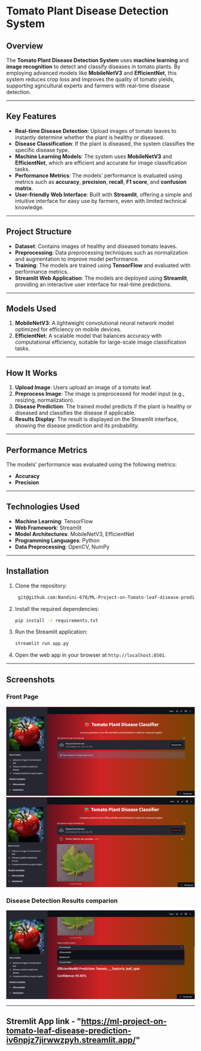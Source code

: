 
# Tomato Plant Disease Detection System

## Overview

The **Tomato Plant Disease Detection System** uses **machine learning** and **image recognition** to detect and classify diseases in tomato plants. By employing advanced models like **MobileNetV3** and **EfficientNet**, this system reduces crop loss and improves the quality of tomato yields, supporting agricultural experts and farmers with real-time disease detection.

---

## Key Features

- **Real-time Disease Detection**: Upload images of tomato leaves to instantly determine whether the plant is healthy or diseased.
- **Disease Classification**: If the plant is diseased, the system classifies the specific disease type.
- **Machine Learning Models**: The system uses **MobileNetV3** and **EfficientNet**, which are efficient and accurate for image classification tasks.
- **Performance Metrics**: The models' performance is evaluated using metrics such as **accuracy**, **precision**, **recall**, **F1 score**, and **confusion matrix**.
- **User-friendly Web Interface**: Built with **Streamlit**, offering a simple and intuitive interface for easy use by farmers, even with limited technical knowledge.

---

## Project Structure

- **Dataset**: Contains images of healthy and diseased tomato leaves.
- **Preprocessing**: Data preprocessing techniques such as normalization and augmentation to improve model performance.
- **Training**: The models are trained using **TensorFlow** and evaluated with performance metrics.
- **Streamlit Web Application**: The models are deployed using **Streamlit**, providing an interactive user interface for real-time predictions.

---

## Models Used

1. **MobileNetV3**: A lightweight convolutional neural network model optimized for efficiency on mobile devices.
2. **EfficientNet**: A scalable model that balances accuracy with computational efficiency, suitable for large-scale image classification tasks.

---

## How It Works

1. **Upload Image**: Users upload an image of a tomato leaf.
2. **Preprocess Image**: The image is preprocessed for model input (e.g., resizing, normalization).
3. **Disease Prediction**: The trained model predicts if the plant is healthy or diseased and classifies the disease if applicable.
4. **Results Display**: The result is displayed on the Streamlit interface, showing the disease prediction and its probability.

---

## Performance Metrics

The models' performance was evaluated using the following metrics:

- **Accuracy**
- **Precision**

---

## Technologies Used

- **Machine Learning**: TensorFlow
- **Web Framework**: Streamlit
- **Model Architectures**: MobileNetV3, EfficientNet
- **Programming Languages**: Python
- **Data Preprocessing**: OpenCV, NumPy

---

## Installation

1. Clone the repository:

   ```bash
    git@github.com:Nandini-678/ML-Project-on-Tomato-leaf-disease-prediction.git
   ```

2. Install the required dependencies:

   ```bash
   pip install -r requirements.txt
   ```

3. Run the Streamlit application:

   ```bash
   streamlit run app.py
   ```

4. Open the web app in your browser at `http://localhost:8501`.

---

## Screenshots

### Front Page

![Front_page](./images/frontpage.png)
![Upload Image](./images/uploadimage.png)

### Disease Detection Results comparion

![Results](./images/predictions.png)

---

## Stremlit App link - "https://ml-project-on-tomato-leaf-disease-prediction-iv6npjz7jirwwzpyh.streamlit.app/"
